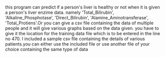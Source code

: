 this program can  predict if a person's liver is healthy or not when it is given a person's liver enzime data. namely 'Total_Bilirubin', 'Alkaline_Phosphotase', 'Direct_Bilirubin', 'Alamine_Aminotransferase', 'Total_Protiens'.Or you can give a csv file containing the data of multiple people and it will give various graphs based on the data given.
you have to give it the location for the training data file which is to be entered in the line no 470.
I included a sample csv file containing the details of various patients.you can either use the included file or use another file of your choice containing the same type of data
